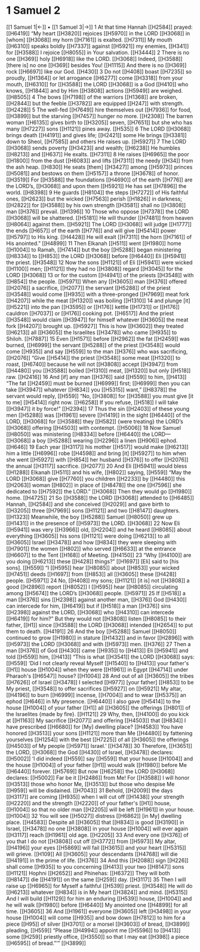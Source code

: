 # 1 Samuel 2
[[1 Samuel 1|←]] • [[1 Samuel 3|→]]
1 At that time Hannah [[H2584]] prayed: [[H6419]] “My heart [[H3820]] rejoices [[H5970]] in the LORD [[H3068]] in [whom] [[H3068]] my horn [[H7161]] is exalted. [[H7311]] My mouth [[H6310]] speaks boldly [[H7337]] against [[H5921]] my enemies, [[H341]] for [[H3588]] I rejoice [[H8055]] in Your salvation. [[H3444]] 
2 There is no one [[H369]] holy [[H6918]] like the LORD. [[H3068]] Indeed, [[H3588]] [there is] no one [[H369]] besides You! [[H1115]] And there is no [[H369]] rock [[H6697]] like our God. [[H430]] 
3 Do not [[H408]] boast [[H7235]] so proudly, [[H1364]] or let arrogance [[H6277]] come [[H3318]] from your mouth, [[H6310]] for [[H3588]] the LORD [[H3068]] is a God [[H410]] who knows, [[H1844]] and by Him [[H3808]] actions [[H5949]] are weighed. [[H8505]] 
4 The bows [[H7198]] of the warriors [[H1368]] are broken, [[H2844]] but the feeble [[H3782]] are equipped [[H247]] with strength. [[H2428]] 
5 The well-fed [[H7649]] hire themselves out [[H7936]] for food, [[H3899]] but the starving [[H7457]] hunger no more. [[H2308]] The barren woman [[H6135]] gives birth to [[H3205]] seven, [[H7651]] but she who has many [[H7227]] sons [[H1121]] pines away. [[H535]] 
6 The LORD [[H3068]] brings death [[H4191]] and gives life; [[H2421]] some He brings [[H3381]] down to Sheol, [[H7585]] and others He raises up. [[H5927]] 
7 The LORD [[H3068]] sends poverty [[H3423]] and wealth; [[H6238]] He humbles [[H8213]] and [[H637]] He exalts. [[H7311]] 
8 He raises [[H6965]] the poor [[H1800]] from the dust [[H6083]] and lifts [[H7311]] the needy [[H34]] from the ash heap. [[H830]] He seats [them] [[H3427]] among [[H5973]] princes [[H5081]] and bestows on them [[H5157]] a throne [[H3678]] of honor. [[H3519]] For [[H3588]] the foundations [[H4690]] of the earth [[H776]] are the LORD’s, [[H3068]] and upon them [[H5921]] He has set [[H7896]] the world. [[H8398]] 
9 He guards [[H8104]] the steps [[H7272]] of His faithful ones, [[H2623]] but the wicked [[H7563]] perish [[H1826]] in darkness; [[H2822]] for [[H3588]] by his own strength [[H3581]] shall no [[H3808]] man [[H376]] prevail. [[H1396]] 
10 Those who oppose [[H7378]] the LORD [[H3068]] will be shattered. [[H5181]] He will thunder [[H7481]] from heaven [[H8064]] against them. [[H5921]] The LORD [[H3068]] will judge [[H1777]] the ends [[H657]] of the earth [[H776]] and will give [[H5414]] power [[H5797]] to His king. [[H4428]] He will exalt [[H7311]] the horn [[H7161]] of His anointed.” [[H4899]] 
11 Then Elkanah [[H511]] went [[H1980]] home [[H1004]] to Ramah, [[H7414]] but the boy [[H5288]] began ministering [[H8334]] to [[H853]] the LORD [[H3068]] before [[H6440]] Eli [[H5941]] the priest. [[H3548]] 
12 Now the sons [[H1121]] of Eli [[H5941]] were wicked [[H1100]] men; [[H1121]] they had no [[H3808]] regard [[H3045]] for the LORD [[H3068]] 
13 or for the custom [[H4941]] of the priests [[H3548]] with [[H854]] the people. [[H5971]] When any [[H3605]] man [[H376]] offered [[H2076]] a sacrifice, [[H2077]] the servant [[H5288]] of the priest [[H3548]] would come [[H935]] with a three-pronged [[H7969]] meat fork [[H4207]] while the meat [[H1320]] was boiling [[H1310]] 
14 and plunge [it] [[H5221]] into the pan [[H3595]] or [[H176]] kettle [[H1731]] or [[H176]] cauldron [[H7037]] or [[H176]] cooking pot. [[H6517]] And the priest [[H3548]] would claim [[H3947]] for himself  whatever [[H3605]] the meat fork [[H4207]] brought up. [[H5927]] This is how [[H3602]] they treated [[H6213]] all [[H3605]] the Israelites [[H3478]] who came [[H935]] to Shiloh. [[H7887]] 
15 Even [[H1571]] before [[H2962]] the fat [[H2459]] was burned, [[H6999]] the servant [[H5288]] of the priest [[H3548]] would come [[H935]] and say [[H559]] to the man [[H376]] who was sacrificing, [[H2076]] “Give [[H5414]] the priest [[H3548]] some meat [[H1320]] to roast, [[H6740]] because he will not [[H3808]] accept [[H3947]] from [[H4480]] you [[H3588]] boiled [[H1310]] meat, [[H1320]] but only [[H518]] raw. [[H2416]] 
16 And [if] any man [[H376]] said [[H559]] to him, [[H413]] “The fat [[H2459]] must be burned [[H6999]] first; [[H6999]] then you can take [[H3947]] whatever [[H834]] you [[H5315]] want,” [[H8378]] the servant would reply, [[H559]] “No, [[H3808]] for [[H3588]] you must give [it to me] [[H5414]] right now. [[H6258]] If you refuse, [[H518]] I will take [[H3947]] it by force!” [[H2394]] 
17 Thus the sin [[H2403]] of these young men [[H5288]] was [[H1961]] severe [[H1419]] in the sight [[H6440]] of the LORD, [[H3068]] for [[H3588]] they [[H582]] {were treating} the LORD’s [[H3068]] offering [[H4503]] with contempt. [[H5006]] 
18 Now Samuel [[H8050]] was ministering [[H8334]] before [[H6440]] the LORD— [[H3068]] a boy [[H5288]] wearing [[H2296]] a linen [[H906]] ephod. [[H646]] 
19 Each year [[H3117]] his mother [[H517]] would make [[H6213]] him  a little [[H6996]] robe [[H4598]] and bring [it] [[H5927]] to him  when she went [[H5927]] with [[H854]] her husband [[H376]] to offer [[H2076]] the annual [[H3117]] sacrifice. [[H2077]] 
20 And Eli [[H5941]] would bless [[H1288]] Elkanah [[H511]] and his wife, [[H802]] saying, [[H559]] “May the LORD [[H3068]] give [[H7760]] you  children [[H2233]] by [[H4480]] this [[H2063]] woman [[H802]] in place of [[H8478]] the one [[H7596]] she dedicated to [[H7592]] the LORD.” [[H3068]] Then they would go [[H1980]] home. [[H4725]] 
21 So [[H3588]] the LORD [[H3068]] attended to [[H6485]] Hannah, [[H2584]] and she conceived [[H2029]] and gave birth to [[H3205]] three [[H7969]] sons [[H1121]] and two [[H8147]] daughters. [[H1323]] Meanwhile, the boy [[H5288]] Samuel [[H8050]] grew up [[H1431]] in the presence of [[H5973]] the LORD. [[H3068]] 
22 Now Eli [[H5941]] was very [[H3966]] old, [[H2204]] and he heard [[H8085]] about everything [[H3605]] his sons [[H1121]] were doing [[H6213]] to all [[H3605]] Israel [[H3478]] and how [[H834]] they were sleeping with [[H7901]] the women [[H802]] who served [[H6633]] at the entrance [[H6607]] to the Tent [[H168]] of Meeting. [[H4150]] 
23 “Why [[H4100]] are you doing [[H6213]] these [[H428]] things?” [[H1697]] [Eli] said to [his sons]. [[H559]] “I [[H595]] hear [[H8085]] about [[H853]] your wicked [[H7451]] deeds [[H1697]] from [[H853]] all [[H3605]] these [[H428]] people. [[H5971]] 
24 No, [[H408]] my sons; [[H1121]] [it is] not [[H3808]] a good [[H2896]] report [[H8052]] I [[H595]] hear [[H8085]] circulating among [[H5674]] the LORD’s [[H3068]] people. [[H5971]] 
25 If [[H518]] a man [[H376]] sins [[H2398]] against another man, [[H376]] God [[H430]] can intercede for him, [[H6419]] but if [[H518]] a man [[H376]] sins [[H2398]] against the LORD, [[H3068]] who [[H4310]] can intercede [[H6419]] for him?”  But they would not [[H3808]] listen [[H8085]] to their father, [[H1]] since [[H3588]] the LORD [[H3068]] intended [[H2654]] to put them to death. [[H4191]] 
26 And the boy [[H5288]] Samuel [[H8050]] continued to grow [[H1980]] in stature [[H1432]] and in favor [[H2896]] with [[H5973]] the LORD [[H3068]] and with [[H5973]] men. [[H376]] 
27 Then a man [[H376]] of God [[H430]] came [[H935]] to [[H413]] Eli [[H5941]] and told [[H559]] him, [[H413]] “This is what [[H3541]] the LORD [[H3068]] says: [[H559]] ‘Did I not clearly reveal Myself [[H1540]] to [[H413]] your father's [[H1]] house [[H1004]] when they were [[H1961]] in Egypt [[H4714]] under Pharaoh's [[H6547]] house? [[H1004]] 
28 And out of all [[H3605]] the tribes [[H7626]] of Israel [[H3478]] I selected [[H977]] [your father] [[H853]] to be My priest, [[H3548]] to offer sacrifices [[H5927]] on [[H5921]] My altar, [[H4196]] to burn [[H6999]] incense, [[H7004]] and to wear [[H5375]] an ephod [[H646]] in My presence. [[H6440]] I also gave [[H5414]] to the house [[H1004]] of your father [[H1]] all [[H3605]] the offerings [[H801]] of the Israelites {made by fire}. [[H1121]] 
29 Why, then, [[H4100]] do you kick at [[H1163]] My sacrifice [[H2077]] and offering [[H4503]] that [[H834]] I have prescribed [[H6680]] for [My] dwelling place? [[H4583]] You have honored [[H3513]] your sons [[H1121]] more than Me [[H4480]] by fattening yourselves [[H1254]] with the best [[H7225]] of all [[H3605]] the offerings [[H4503]] of My people [[H5971]] Israel.’ [[H3478]] 
30 Therefore, [[H3651]] the LORD, [[H3068]] the God [[H430]] of Israel, [[H3478]] declares: [[H5002]] ‘I did indeed [[H559]] say [[H559]] that your house [[H1004]] and the house [[H1004]] of your father [[H1]] would walk [[H1980]] before Me [[H6440]] forever. [[H5769]] But now [[H6258]] the LORD [[H3068]] declares: [[H5002]] Far be it [[H2486]] from Me!  For [[H3588]] I will honor [[H3513]] those who honor Me, [[H3513]] but those who despise Me [[H959]] will be disdained. [[H7043]] 
31 Behold, [[H2009]] the days [[H3117]] are coming [[H935]] when I will cut off [[H1438]] your strength [[H2220]] and the strength [[H2220]] of your father's [[H1]] house, [[H1004]] so that no older man [[H2205]] will be left [[H1961]] in your house. [[H1004]] 
32 You will see [[H5027]] distress [[H6862]] [in My] dwelling place. [[H4583]] Despite all [[H3605]] that [[H834]] is good [[H3190]] in Israel, [[H3478]] no one [[H3808]] in your house [[H1004]] will ever again [[H3117]] reach [[H1961]] old age. [[H2205]] 
33 And every one [[H376]] of you  that I do not [[H3808]] cut off [[H3772]] from [[H5973]] My altar, [[H4196]] your eyes [[H5869]] will fail [[H3615]] and your heart [[H5315]] will grieve. [[H109]] All [[H3605]] your descendants [[H4768]] will die [[H4191]] in the prime of life. [[H376]] 
34 And this [[H2088]] sign [[H226]] shall come [[H935]] to you  concerning [[H413]] your two [[H8147]] sons [[H1121]] Hophni [[H2652]] and Phinehas: [[H6372]] They will both [[H8147]] die [[H4191]] on the same [[H259]] day. [[H3117]] 
35 Then I will raise up [[H6965]] for Myself  a faithful [[H539]] priest. [[H3548]] He will do [[H6213]] whatever [[H834]] is in My heart [[H3824]] and mind. [[H5315]] And I will build [[H1129]] for him  an enduring [[H539]] house, [[H1004]] and he will walk [[H1980]] before [[H6440]] My anointed one [[H4899]] for all time. [[H3605]] 
36 And [[H1961]] everyone [[H3605]] left [[H3498]] in your house [[H1004]] will come [[H935]] and bow down [[H7812]] to him  for a piece [[H95]] of silver [[H3701]] or a morsel [[H3603]] of bread, [[H3899]] pleading, [[H559]] “Please [[H4994]] appoint me [[H5596]] to [[H413]] some [[H259]] priestly office, [[H3550]] so that I may eat [[H398]] a piece [[H6595]] of bread.”’” [[H3899]] 

